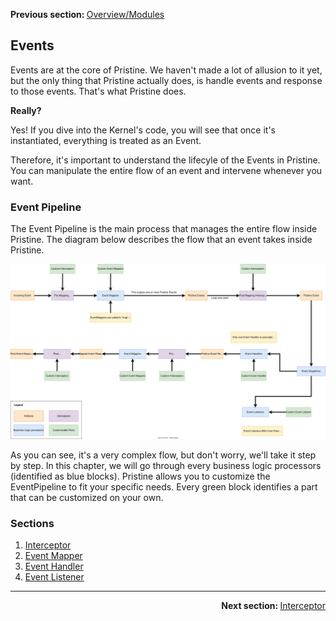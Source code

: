 <p>
   <strong>Previous section: </strong> <a href="../01-overview/05.modules.md">Overview/Modules</a>
</p>


Events
-------

Events are at the core of Pristine. We haven't made a lot of allusion to it yet, but the only thing that Pristine 
actually does, is handle events and response to those events. That's what Pristine does.

**Really?**

Yes! If you dive into the Kernel's code, you will see that once it's instantiated, everything is treated as an Event.

Therefore, it's important to understand the lifecyle of the Events in Pristine. You can manipulate the entire flow of an
event and intervene whenever you want.

### Event Pipeline

The Event Pipeline is the main process that manages the entire flow inside Pristine. The diagram below describes the 
flow that an event takes inside Pristine.

![Architecture](../../architecture.svg "Architecture")

As you can see, it's a very complex flow, but don't worry, we'll take it step by step. In this chapter, we will go
through every business logic processors (identified as blue blocks). Pristine allows you to customize the EventPipeline
to fit your specific needs. Every green block identifies a part that can be customized on your own.

### Sections
1. [Interceptor](01.interceptor.md)
2. [Event Mapper](02.event-mapper.md)
3. [Event Handler](03.event-handler.md)
4. [Event Listener](04.event-listener.md)

---

<p align="right">
   <strong>Next section: </strong> <a href="01.interceptor.md">Interceptor</a>
</p>


